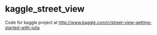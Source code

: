 # kaggle_street_view
Code for kaggle project at http://www.kaggle.com/c/street-view-getting-started-with-julia
